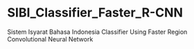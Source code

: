# SIBI_Classifier_Faster_R-CNN
Sistem Isyarat Bahasa Indonesia Classifier Using Faster Region Convolutional Neural Network
